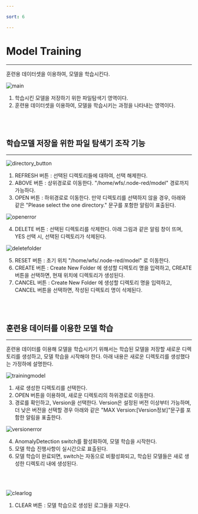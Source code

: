 ```yaml
---

sort: 6

---
```




# Model Training

---

훈련용 데이터셋을 이용하여, 모델을 학습시킨다.<br/>

![main](images/6.1.main.png)

1. 학습시킨 모델을 저장하기 위한 파일탐색기 영역이다. 
2. 훈련용 데이터셋을 이용하여, 모델을 학습시키는 과정을 나타내는 영역이다.

<br/><br/>

## 학습모델 저장을 위한 파일 탐색기 조작 기능

---

![directory_button](images/6.2.directory_button.png)

1. REFRESH 버튼 : 선택된 디렉토리들에 대하여, 선택 해제한다.
2. ABOVE 버튼 : 상위경로로 이동한다. "/home/wfs/.node-red/model" 경로까지 가능하다.
3. OPEN 버튼 : 하위경로로 이동한다. 만약 디렉토리를 선택하지 않을 경우, 아래와 같은 "Please select the one directory." 문구를 포함한 알림이 표출된다.

![openerror](images/6.3.openerror.png)

4. DELETE 버튼 : 선택된 디렉토리를 삭제한다. 아래 그림과 같은 알림 창이 뜨며, YES 선택 시, 선택된 디렉토리가 삭제된다.

![deletefolder](images/6.7.deletefolder.png)

5. RESET 버튼 : 초기 위치 "/home/wfs/.node-red/model" 로 이동한다.
6. CREATE 버튼 : Create New Folder 에 생성할 디렉토리 명을 입력하고, CREATE 버튼을 선택하면, 현재 위치에 디렉토리가 생성된다.
7. CANCEL 버튼 : Create New Folder 에 생성할 디렉토리 명을 입력하고, CANCEL 버튼을 선택하면, 작성된 디렉토리 명이 삭제된다.

<br/><br/>

## 훈련용 데이터를 이용한 모델 학습

---

훈련용 데이터를 이용해 모델을 학습시키기 위해서는 학습된 모델을 저장할 새로운 디렉토리를 생성하고, 모델 학습을 시작해야 한다. 아래 내용은 새로운 디렉토리를 생성했다는 가정하에 설명한다.<br/>

![trainingmodel](images/6.5.trainingmodel.png)

1. 새로 생성한 디렉토리를 선택한다.
2. OPEN 버튼을 이용하여, 새로운 디렉토리의 하위경로로 이동한다. 
3. 경로를 확인하고, Version을 선택한다. Version은 설정된 버전 이상부터 가능하며, 더 낮은 버전을 선택할 경우 아래와 같은 "MAX Version:[Version정보]"문구를 포함한 알림을 표출한다.<br/>

![versionerror](images/6.4.versionerror.png)

4. AnomalyDetection switch를 활성화하여, 모델 학습을 시작한다. 
5. 모델 학습 진행사항이 실시간으로 표출된다. 
6. 모델 학습이 완료되면, switch는 자동으로 비활성화되고, 학습된 모델들은 새로 생성한 디렉토리 내에 생성된다.

<br/><br/>

![clearlog](images/6.6.clearlog.png)
1. CLEAR 버튼 : 모델 학습으로 생성된 로그들을 지운다.
